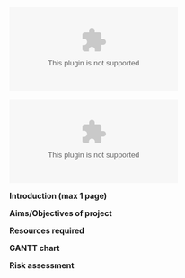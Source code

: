 ![Example](assets/Example%201.doc)

![报告](assets/2633609R_Ran_ENG5059P_Prelim_23%201.doc)

**Introduction (max 1 page)**

**Aims/Objectives of project**

**Resources required**

**GANTT chart**

**Risk assessment**
